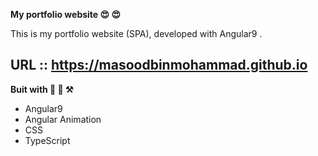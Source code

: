 **My portfolio website 😍 😍**


This is my portfolio website (SPA), developed with Angular9 .


## URL :: https://masoodbinmohammad.github.io

**Buit with 🔧 🔨 ⚒**

- Angular9
- Angular Animation
- CSS
- TypeScript

